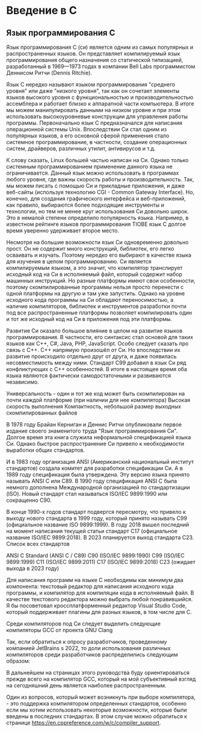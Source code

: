 # Введение в C

## Язык программирования C

Язык программирования С (си) является одним из самых популярных и распространенных языков. Он представляет компилируемый язык программирования общего назначения со статической типизацией, разработанный в 1969—1973 годах в компании Bell Labs программистом Деннисом Ритчи (Dennis Ritchie).

Язык С нередко называют языком программирования "среднего уровня" или даже "низкого уровня", так как он сочетает элементы языков высокого уровня с функциональностью и производительностью ассемблера и работает близко к аппаратной части компьютера. В итоге мы можем манипулировать данными на низком уровне и при этом использовать высокоуровневые конструкции для управления работы программы.
Первоначально язык С предназначался для написания операционной системы Unix. Впоследствии Си стал одним из популярных языков, а его основной сферой применения стало системное программирование, в частности, создание операционных систем, драйверов, различных утилит, антивирусов и т.д. 

К слову сказать, Linux большей частью написан на Си. Однако только системным программированием применение данного языка не ограничивается. Данный язык можно использовать в программах любого уровня, где важны скорость работы и производительность. Так, мы можем писать с помощью Си и прикладные приложения, и даже веб-сайты (используя технологию CGI - Common Gateway Interface). Но, конечно, для создания графического интерфейса и веб-приложений, как правило, выбираются более подходящие инструменты и технологии, но тем не менее круг использования Си довольно широк. Это в немалой степени определило популярность языка. Например, в известном рейтинге языков программирования TIOBE язык С долгое время уверенно удерживает второе место.

Несмотря на большие возможности язык Си одновременно довольно прост. Он не содержит много конструкций, библиотек, его легко осваивать и изучать. Поэтому нередко его выбирают в качестве языка для изучения в целом программированию.
Си является компилируемым языком, а это значит, что компилятор транслирует исходный код на Си в исполняемый файл, который содержит набор машинных инструкций. 
Но разные платформы имеют свои особенности, поэтому скомпилированные программы нельзя просто перенести с одной платформы на другую и там уже запустить. 
Однако на уровне исходного кода программы на Си обладают переносимостью, а наличие компиляторов, библиотек и инструментов разработки почти под все распространенные платформы позволяет компилировать один и тот же исходный код на Си в приложения под эти платформы.

Развитие Си оказало большое влияние в целом на развитие языков программирования. В частности, его синтаксис стал основой для таких языков как С++, С#, Java, PHP, JavaScript. Особо следует сказать про связь с C++. C++ напрямую произошёл от Си. Но впоследствии их развитие происходило отдельно друг от друга, и даже появилась несовместимость между ними. Стандарт C99 добавил в язык Си ряд конфликтующих с C++ особенностей. В итоге в настоящее время оба языка являются фактически самодостаточными и развиваются независимо.

Универсальность - один и тот же код может быть скомпилирован на почти каждой платформе (при наличии для нее компилятора)
Высокая скорость выполнения
Компактность, небольшой размер выходных скомпилированных файлов

В 1978 году Брайан Керниган и Деннис Ритчи опубликовали первое издание своего знаменитого труда "Язык программирования Си". Долгое время эта книга служила неформальной спецификацией языка Си. Однако быстрое распространение Си привело к необходимости выработки общих стандартов. 

И в 1983 году организация ANSI (Американский национальный институт стандартов) создала комитет для разработки спецификации Си. 
А в 1989 году спецификация была утверждена. Эту версию языка принято называть ANSI C или C89. 
В 1990 году спецификация ANSI C была немного дополнена Международной организацией по стандартизации (ISO). Новый стандарт стал называться ISO/IEC 9899:1990 или сокращенно С90.

В конце 1990-х годов стандарт подвергся пересмотру, что привело к выходу нового стандарта в 1999 году, который принято называть C99 (официальное название  ISO 9899:1999). В году 2018 вышел последний на момент написания текущей статьи стандарт C17 (официальное название ISO/IEC 9899:2018). В 2023 планируется выход стандарта C23. Список всех стандартов

ANSI C Standard (ANSI C / C89)
C90 (ISO/IEC 9899:1990)
C99 (ISO/IEC 9899:1999)
C11 (ISO/IEC 9899:2011)
C17 (ISO/IEC 9899:2018)
C23 (ожидает выхода в 2023 году)

Для написания программ на языке С необходимы как минимум два компонента: текстовый редактор для написания исходного кода программы, и компилятор для компиляции кода в исполняемый файл. В качестве текстового редактора можно выбрать любой понравившийся. Я бы посоветовал кросcплатформенный редактор Visual Studio Code, который поддерживает плагины для разных языков, в том числе для C.

Среди компиляторов под Си следует выделить следующие компиляторы
GCC от проекта GNU
Clang

Так, если обратиться к опросу разработчиков, проведенному компанией JetBrains s 2022, то доли использования различных компиляторов среди разработчиков распределились следующим образом:

В дальнейшем на страницах этого руководства буду ориентироваться прежде всего на компилятор GCC, который на мой субъективный взгляд на сегодняшний день является наиболее распространенным.

Один из вопросов, который может возникнуть при выборе компилятора, - это поддержка компилятором определенных стандартов, особенно если мы хотим использовать некоторые возможности, которые были введены в последних стандартах. В этом случае можно обратиться к странице https://en.cppreference.com/w/c/compiler_support.
